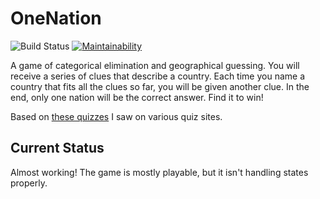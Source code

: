 # OneNation
![Build Status](https://travis-ci.com/gsteinLTU/OneNation.svg?branch=master) [![Maintainability](https://api.codeclimate.com/v1/badges/dac3cca3f6ca246c873b/maintainability)](https://codeclimate.com/github/gsteinLTU/OneNation/maintainability)

A game of categorical elimination and geographical guessing. You will receive a series of clues that describe a country. Each time you name a country that fits all the clues so far, you will be given another clue. In the end, only one nation will be the correct answer. Find it to win!

Based on [these quizzes](https://www.jetpunk.com/user-quizzes/176412/category-elimination-countries) I saw on various quiz sites.

## Current Status

Almost working! The game is mostly playable, but it isn't handling states properly.
